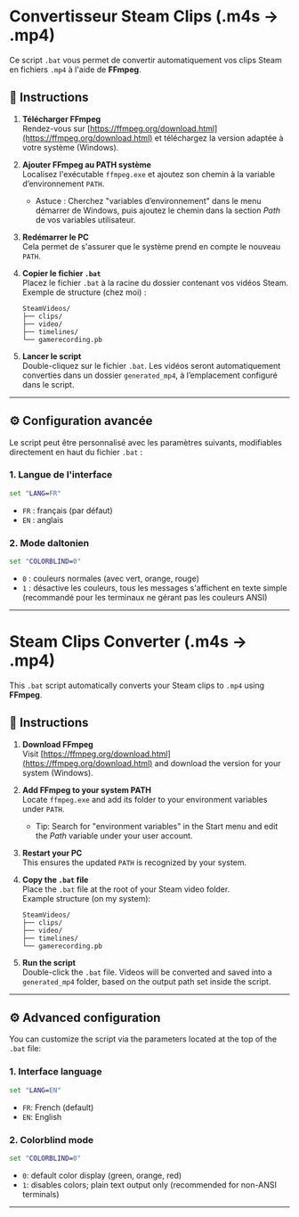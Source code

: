 # Convertisseur Steam Clips (.m4s → .mp4)

Ce script `.bat` vous permet de convertir automatiquement vos clips Steam en fichiers `.mp4` à l'aide de **FFmpeg**.

## 🚀 Instructions

1. **Télécharger FFmpeg**  
   Rendez-vous sur [https://ffmpeg.org/download.html](https://ffmpeg.org/download.html) et téléchargez la version adaptée à votre système (Windows).

2. **Ajouter FFmpeg au PATH système**  
   Localisez l'exécutable `ffmpeg.exe` et ajoutez son chemin à la variable d’environnement `PATH`.  
   - Astuce : Cherchez "variables d’environnement" dans le menu démarrer de Windows, puis ajoutez le chemin dans la section *Path* de vos variables utilisateur.

3. **Redémarrer le PC**  
   Cela permet de s'assurer que le système prend en compte le nouveau `PATH`.

4. **Copier le fichier `.bat`**  
   Placez le fichier `.bat` à la racine du dossier contenant vos vidéos Steam.  
   Exemple de structure (chez moi) :
   ```plaintext
   SteamVideos/
   ├── clips/
   ├── video/
   ├── timelines/
   └── gamerecording.pb
   ```

5. **Lancer le script**  
   Double-cliquez sur le fichier `.bat`. Les vidéos seront automatiquement converties dans un dossier `generated_mp4`, à l’emplacement configuré dans le script.

---

## ⚙️ Configuration avancée

Le script peut être personnalisé avec les paramètres suivants, modifiables directement en haut du fichier `.bat` :

### 1. Langue de l'interface

```bat
set "LANG=FR"
```

- `FR` : français (par défaut)  
- `EN` : anglais

### 2. Mode daltonien

```bat
set "COLORBLIND=0"
```

- `0` : couleurs normales (avec vert, orange, rouge)  
- `1` : désactive les couleurs, tous les messages s'affichent en texte simple (recommandé pour les terminaux ne gérant pas les couleurs ANSI)

---

# Steam Clips Converter (.m4s → .mp4)

This `.bat` script automatically converts your Steam clips to `.mp4` using **FFmpeg**.

## 🚀 Instructions

1. **Download FFmpeg**  
   Visit [https://ffmpeg.org/download.html](https://ffmpeg.org/download.html) and download the version for your system (Windows).

2. **Add FFmpeg to your system PATH**  
   Locate `ffmpeg.exe` and add its folder to your environment variables under `PATH`.  
   - Tip: Search for "environment variables" in the Start menu and edit the *Path* variable under your user account.

3. **Restart your PC**  
   This ensures the updated `PATH` is recognized by your system.

4. **Copy the `.bat` file**  
   Place the `.bat` file at the root of your Steam video folder.  
   Example structure (on my system):
   ```plaintext
   SteamVideos/
   ├── clips/
   ├── video/
   ├── timelines/
   └── gamerecording.pb
   ```

5. **Run the script**  
   Double-click the `.bat` file. Videos will be converted and saved into a `generated_mp4` folder, based on the output path set inside the script.

---

## ⚙️ Advanced configuration

You can customize the script via the parameters located at the top of the `.bat` file:

### 1. Interface language

```bat
set "LANG=EN"
```

- `FR`: French (default)  
- `EN`: English

### 2. Colorblind mode

```bat
set "COLORBLIND=0"
```

- `0`: default color display (green, orange, red)  
- `1`: disables colors; plain text output only (recommended for non-ANSI terminals)

---

